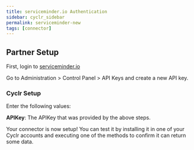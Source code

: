 ```yaml
---
title: serviceminder.io Authentication
sidebar: cyclr_sidebar
permalink: serviceminder-new
tags: [connector]
---
```


## Partner Setup

First, login to [serviceminder.io](https://serviceminder.io/)

Go to Administration > Control Panel > API Keys and create a new API key.

### Cyclr Setup

Enter the following values:

**APIKey**:  The APIKey that was provided by the above steps.

Your connector is now setup! You can test it by installing it in one of your Cyclr accounts and executing one of the methods to confirm it can return some data.
